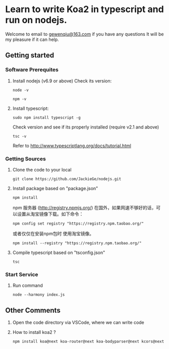 # Learn to write Koa2 in typescript and run on nodejs. 

Welcome to email to gewenqiu@163.com if you have any questions It will be my pleasure if it can help.

## Getting started

### Software Prerequites

1. Install nodejs (v6.9 or above)
   Check its version:

   `node -v`
   
   `npm -v`

2. Install typescript:

   `sudo npm install typescript -g`

   Check version and see if its properly installed (require v2.1 and above)

   `tsc -v`
   
   Refer to http://www.typescriptlang.org/docs/tutorial.html

### Getting Sources

1. Clone the code to your local

   `git clone https://github.com/JackieGe/nodejs.git`

2. Install package based on "package.json"

   `npm install`

   npm 服务器 (http://registry.npmjs.org/) 在国外，如果网速不够好的话，可以设置从淘宝镜像下载。如下命令：

   `npm config set registry "https://registry.npm.taobao.org/"`

   或者仅仅在安装npm包时 使用淘宝镜像。

   `npm install --registry "https://registry.npm.taobao.org/"`

3. Compile typescript based on "tsconfig.json"
    
   `tsc`

### Start Service

1. Run command

   `node --harmony index.js`

## Other Comments

1. Open the code directory via VSCode, where we can write code

2. How to install koa2 ?

   `npm install koa@next koa-router@next koa-bodyparser@next kcors@next`
    
